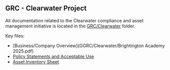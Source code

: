 ## GRC - Clearwater Project

All documentation related to the Clearwater compliance and asset management initiative is located in the [GRC/Clearwater](GRC/Clearwater/) folder.

Key files:
- [Business/Company Overview](GGRC/Clearwater/Brightington Academy 2025.pdf)
- [Policy Statements and Acceptable Use](GRC/Clearwater/PolicyStatementsEthanByrd.pdf)
- [Asset Inventory Sheet](GRC/Clearwater/asset_inventory.xlsx)

